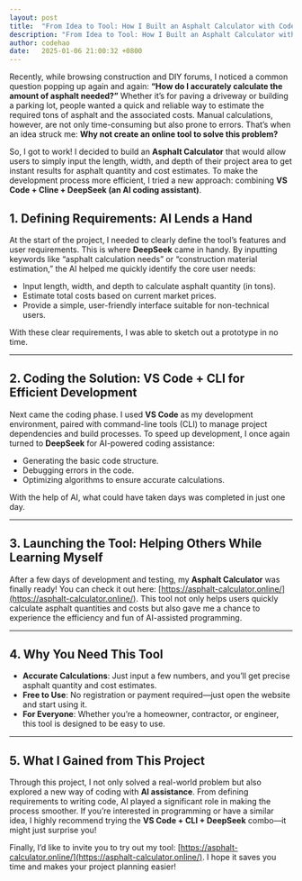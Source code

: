 ```yaml
---
layout: post
title:  "From Idea to Tool: How I Built an Asphalt Calculator with Code and AI"
description: "From Idea to Tool: How I Built an Asphalt Calculator with Code and AI"
author: codehao
date:   2025-01-06 21:00:32 +0800
---
```


Recently, while browsing construction and DIY forums, I noticed a common question popping up again and again: **“How do I accurately calculate the amount of asphalt needed?”** Whether it’s for paving a driveway or building a parking lot, people wanted a quick and reliable way to estimate the required tons of asphalt and the associated costs. Manual calculations, however, are not only time-consuming but also prone to errors. That’s when an idea struck me: **Why not create an online tool to solve this problem?**

So, I got to work! I decided to build an **Asphalt Calculator** that would allow users to simply input the length, width, and depth of their project area to get instant results for asphalt quantity and cost estimates. To make the development process more efficient, I tried a new approach: combining **VS Code + Cline + DeepSeek (an AI coding assistant)**.


## **1. Defining Requirements: AI Lends a Hand**
At the start of the project, I needed to clearly define the tool’s features and user requirements. This is where **DeepSeek** came in handy. By inputting keywords like “asphalt calculation needs” or “construction material estimation,” the AI helped me quickly identify the core user needs:
- Input length, width, and depth to calculate asphalt quantity (in tons).
- Estimate total costs based on current market prices.
- Provide a simple, user-friendly interface suitable for non-technical users.

With these clear requirements, I was able to sketch out a prototype in no time.

---

## **2. Coding the Solution: VS Code + CLI for Efficient Development**
Next came the coding phase. I used **VS Code** as my development environment, paired with command-line tools (CLI) to manage project dependencies and build processes. To speed up development, I once again turned to **DeepSeek** for AI-powered coding assistance:
- Generating the basic code structure.
- Debugging errors in the code.
- Optimizing algorithms to ensure accurate calculations.

With the help of AI, what could have taken days was completed in just one day.

---

## **3. Launching the Tool: Helping Others While Learning Myself**
After a few days of development and testing, my **Asphalt Calculator** was finally ready! You can check it out here: [https://asphalt-calculator.online/](https://asphalt-calculator.online/). This tool not only helps users quickly calculate asphalt quantities and costs but also gave me a chance to experience the efficiency and fun of AI-assisted programming.

---

## **4. Why You Need This Tool**
- **Accurate Calculations**: Just input a few numbers, and you’ll get precise asphalt quantity and cost estimates.
- **Free to Use**: No registration or payment required—just open the website and start using it.
- **For Everyone**: Whether you’re a homeowner, contractor, or engineer, this tool is designed to be easy to use.

---

## **5. What I Gained from This Project**
Through this project, I not only solved a real-world problem but also explored a new way of coding with **AI assistance**. From defining requirements to writing code, AI played a significant role in making the process smoother. If you’re interested in programming or have a similar idea, I highly recommend trying the **VS Code + CLI + DeepSeek** combo—it might just surprise you!

Finally, I’d like to invite you to try out my tool: [https://asphalt-calculator.online/](https://asphalt-calculator.online/). I hope it saves you time and makes your project planning easier!

